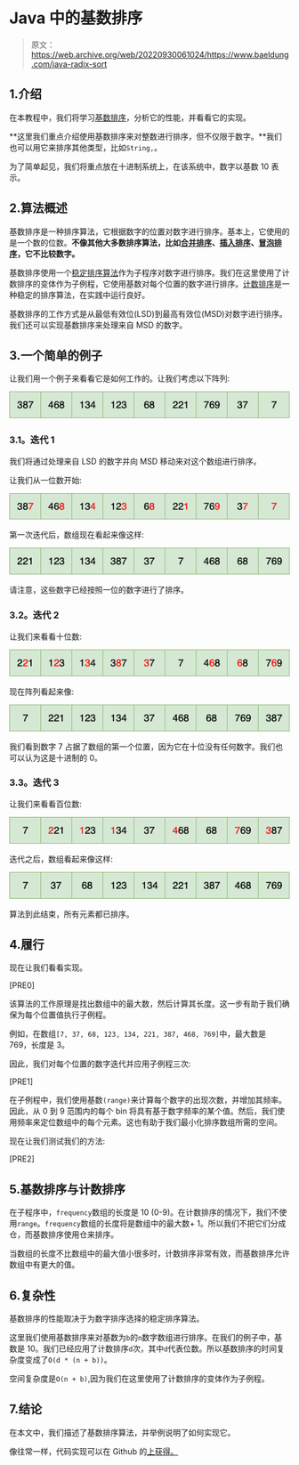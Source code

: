 # Java 中的基数排序

> 原文：<https://web.archive.org/web/20220930061024/https://www.baeldung.com/java-radix-sort>

## 1.介绍

在本教程中，我们将学习[基数排序](/web/20221126233111/https://www.baeldung.com/cs/radix-sort)，分析它的性能，并看看它的实现。

**这里我们重点介绍使用基数排序来对整数进行排序，但不仅限于数字。**我们也可以用它来排序其他类型，比如`String,`。

为了简单起见，我们将重点放在十进制系统上，在该系统中，数字以基数 10 表示。

## 2.算法概述

基数排序是一种排序算法，它根据数字的位置对数字进行排序。基本上，它使用的是一个数的位数。**不像其他大多数排序算法，比如[合并排序](/web/20221126233111/https://www.baeldung.com/java-merge-sort)、[插入排序](/web/20221126233111/https://www.baeldung.com/java-insertion-sort)、[冒泡排序](/web/20221126233111/https://www.baeldung.com/java-bubble-sort)，它不比较数字。**

基数排序使用一个[稳定排序算法](/web/20221126233111/https://www.baeldung.com/stable-sorting-algorithms)作为子程序对数字进行排序。我们在这里使用了计数排序的变体作为子例程，它使用基数对每个位置的数字进行排序。[计数排序](/web/20221126233111/https://www.baeldung.com/java-counting-sort)是一种稳定的排序算法，在实践中运行良好。

基数排序的工作方式是从最低有效位(LSD)到最高有效位(MSD)对数字进行排序。我们还可以实现基数排序来处理来自 MSD 的数字。

## 3.一个简单的例子

让我们用一个例子来看看它是如何工作的。让我们考虑以下阵列:

[![Array](img/3ee9b3c1b679b3abe102ec6e5b3d5d66.png)](/web/20221126233111/https://www.baeldung.com/wp-content/uploads/2019/09/Array.png)

### 3.1。迭代 1

我们将通过处理来自 LSD 的数字并向 MSD 移动来对这个数组进行排序。

让我们从一位数开始:

[![Before Iteration 1](img/ce062cb728ab32bbe75b8a1c19b6e414.png)](/web/20221126233111/https://www.baeldung.com/wp-content/uploads/2019/09/Before-Iteration-1.png)

第一次迭代后，数组现在看起来像这样:

[![After Iteration 1](img/2044c92a0f36f3c13de346fe524a3696.png)](/web/20221126233111/https://www.baeldung.com/wp-content/uploads/2019/09/After-Iteration-1.png)

请注意，这些数字已经按照一位的数字进行了排序。

### 3.2。迭代 2

让我们来看看十位数:

[![Before Iteration 2](img/382630e883a365e9438f2d3ec7925db4.png)](/web/20221126233111/https://www.baeldung.com/wp-content/uploads/2019/09/Before-Iteration-2.png)

现在阵列看起来像:

[![After Iteration 2](img/e437df63803f1c6952d2ba71dac8b2c4.png)](/web/20221126233111/https://www.baeldung.com/wp-content/uploads/2019/09/After-Iteration-2.png)

我们看到数字 7 占据了数组的第一个位置，因为它在十位没有任何数字。我们也可以认为这是十进制的 0。

### 3.3。迭代 3

让我们来看看百位数:

[![Before Iteration 3](img/3ead9277c59880510e5586094105bb4a.png)](/web/20221126233111/https://www.baeldung.com/wp-content/uploads/2019/09/Before-Iteration-3.png)

迭代之后，数组看起来像这样:

[![After Iteration 3](img/1c47a109513788b060fc8575abbb3f00.png)](/web/20221126233111/https://www.baeldung.com/wp-content/uploads/2019/09/After-Iteration-3.png)

算法到此结束，所有元素都已排序。

## 4.履行

现在让我们看看实现。

[PRE0]

该算法的工作原理是找出数组中的最大数，然后计算其长度。这一步有助于我们确保为每个位置值执行子例程。

例如，在数组`[7, 37, 68, 123, 134, 221, 387, 468, 769]`中，最大数是 769，长度是 3。

因此，我们对每个位置的数字迭代并应用子例程三次:

[PRE1]

在子例程中，我们使用基数`(range)`来计算每个数字的出现次数，并增加其频率。因此，从 0 到 9 范围内的每个 bin 将具有基于数字频率的某个值。然后，我们使用频率来定位数组中的每个元素。这也有助于我们最小化排序数组所需的空间。

现在让我们测试我们的方法:

[PRE2]

## 5.基数排序与计数排序

在子程序中，`frequency`数组的长度是 10 (0-9)。在计数排序的情况下，我们不使用`range`。`frequency`数组的长度将是数组中的最大数+ 1。所以我们不把它们分成仓，而基数排序使用仓来排序。

当数组的长度不比数组中的最大值小很多时，计数排序非常有效，而基数排序允许数组中有更大的值。

## 6.复杂性

基数排序的性能取决于为数字排序选择的稳定排序算法。

这里我们使用基数排序来对基数为`b`的`n`数字数组进行排序。在我们的例子中，基数是 10。我们已经应用了计数排序`d`次，其中`d`代表位数。所以基数排序的时间复杂度变成了`O(d * (n + b))`。

空间复杂度是`O(n + b)`,因为我们在这里使用了计数排序的变体作为子例程。

## 7.结论

在本文中，我们描述了基数排序算法，并举例说明了如何实现它。

像往常一样，代码实现可以在 Github 的[上获得。](https://web.archive.org/web/20221126233111/https://github.com/eugenp/tutorials/tree/master/algorithms-modules/algorithms-sorting)